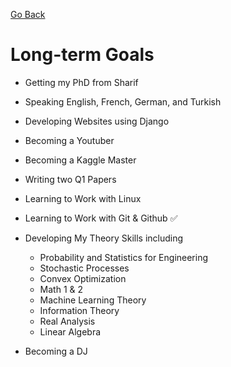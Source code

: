 [Go Back](https://github.com/arm-on/plan/blob/main/README.md)
# Long-term Goals

- Getting my PhD from Sharif
- Speaking English, French, German, and Turkish
- Developing Websites using Django
- Becoming a Youtuber
- Becoming a Kaggle Master
- Writing two Q1 Papers
- Learning to Work with Linux
- Learning to Work with Git & Github :white_check_mark:
- Developing My Theory Skills including
    - Probability and Statistics for Engineering
    - Stochastic Processes
    - Convex Optimization
    - Math 1 & 2
    - Machine Learning Theory
    - Information Theory
    - Real Analysis
    - Linear Algebra

- Becoming a DJ